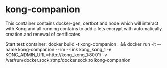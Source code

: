# kong-companion
This container contains docker-gen, certbot and node which will interact with Kong and all running contains to add a lets encrypt with automatically creation and renewal of certificates


Start test container:
docker build -t kong-companion .  && docker run -it --name kong-companion --rm --link kong_kong_1 -e KONG_ADMIN_URL=http://kong_kong_1:8001/ -v /var/run/docker.sock:/tmp/docker.sock:ro kong-companion
